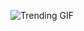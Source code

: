 ![Trending GIF](https://media3.giphy.com/media/v1.Y2lkPThiYjIxNzcydG5oMTRmdTY1dHI2YmpjcG9jYmg0bms1bGFseWFrZnowdm5sdWVtZyZlcD12MV9naWZzX3NlYXJjaCZjdD1n/fryY00CO4xCz4uJuDQ/giphy.gif)
